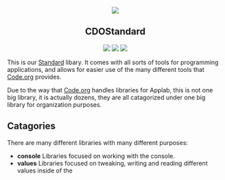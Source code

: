 <p align="center">
<a>
  <img src="https://github.com/code-org-open-source/assets/blob/main/assets/standard-2.png?raw=true" />
</a>

<h2 align="center">CDOStandard</h2>
<p align="center">
  <img src="https://img.shields.io/badge/License-MIT-blue.svg">
  <img src="https://img.shields.io/badge/Maintained%3F-yes-green.svg">
  <img src=https://badgen.net/github/stars/code-org-open-source/Standard>
</p>

This is our [Standard](https://github.com/code-org-open-source/Standard) libary. It comes with all sorts of tools for programming applications, and allows for easier use of the many different tools that [Code.org](https://code.org) provides.

Due to the way that [Code.org](https://code.org) handles libraries for Applab, this is not one big library, it is actually dozens, they are all catagorized under one big library for organization purposes.

## Catagories
There are many different libraries with many different purposes:

- **console** 
Libraries focused on working with the console.
- **values**
Libraries focused on tweaking, writing and reading different values inside of the 
